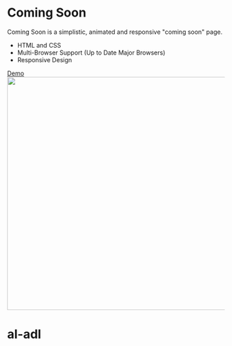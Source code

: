 Coming Soon
===========
Coming Soon is a simplistic, animated and responsive "coming soon" page.

- HTML and CSS
- Multi-Browser Support (Up to Date Major Browsers)
- Responsive Design

[Demo](http://yc.github.io/coming-soon/)
<img src="index.svg" width="960" height="540" />
# al-adl
